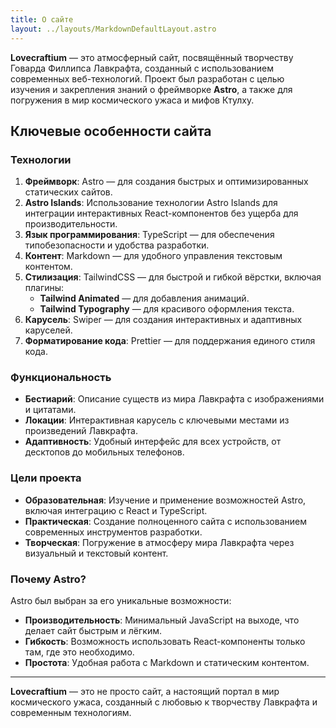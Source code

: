 ```yaml
---
title: О сайте
layout: ../layouts/MarkdownDefaultLayout.astro
---
```


**Lovecraftium** — это атмосферный сайт, посвящённый творчеству Говарда Филлипса Лавкрафта, созданный с использованием современных веб-технологий. Проект был разработан с целью изучения и закрепления знаний о фреймворке **Astro**, а также для погружения в мир космического ужаса и мифов Ктулху.

## Ключевые особенности сайта

### **Технологии**

1. **Фреймворк**: Astro — для создания быстрых и оптимизированных статических сайтов.
2. **Astro Islands**: Использование технологии Astro Islands для интеграции интерактивных React-компонентов без ущерба для производительности.
3. **Язык программирования**: TypeScript — для обеспечения типобезопасности и удобства разработки.
4. **Контент**: Markdown — для удобного управления текстовым контентом.
5. **Стилизация**: TailwindCSS — для быстрой и гибкой вёрстки, включая плагины:
   - **Tailwind Animated** — для добавления анимаций.
   - **Tailwind Typography** — для красивого оформления текста.
6. **Карусель**: Swiper — для создания интерактивных и адаптивных каруселей.
7. **Форматирование кода**: Prettier — для поддержания единого стиля кода.

### **Функциональность**

- **Бестиарий**: Описание существ из мира Лавкрафта с изображениями и цитатами.
- **Локации**: Интерактивная карусель с ключевыми местами из произведений Лавкрафта.
- **Адаптивность**: Удобный интерфейс для всех устройств, от десктопов до мобильных телефонов.

### **Цели проекта**

- **Образовательная**: Изучение и применение возможностей Astro, включая интеграцию с React и TypeScript.
- **Практическая**: Создание полноценного сайта с использованием современных инструментов разработки.
- **Творческая**: Погружение в атмосферу мира Лавкрафта через визуальный и текстовый контент.

### **Почему Astro?**

Astro был выбран за его уникальные возможности:

- **Производительность**: Минимальный JavaScript на выходе, что делает сайт быстрым и лёгким.
- **Гибкость**: Возможность использовать React-компоненты только там, где это необходимо.
- **Простота**: Удобная работа с Markdown и статическим контентом.

---

**Lovecraftium** — это не просто сайт, а настоящий портал в мир космического ужаса, созданный с любовью к творчеству Лавкрафта и современным технологиям.
